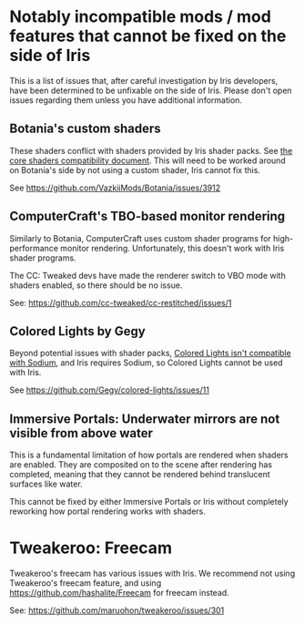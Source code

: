 # Notably incompatible mods / mod features that cannot be fixed on the side of Iris

This is a list of issues that, after careful investigation by Iris developers, have been determined to be unfixable on the side of Iris. Please don't open issues regarding them unless you have additional information.

## Botania's custom shaders

These shaders conflict with shaders provided by Iris shader packs. See [the core shaders compatibility document](../development/compatibility/core-shaders.md). This will need to be worked around on Botania's side by not using a custom shader, Iris cannot fix this. 

See https://github.com/VazkiiMods/Botania/issues/3912


## ComputerCraft's TBO-based monitor rendering 

Similarly to Botania, ComputerCraft uses custom shader programs for high-performance monitor rendering. Unfortunately, this doesn't work with Iris shader programs.

The CC: Tweaked devs have made the renderer switch to VBO mode with shaders enabled, so there should be no issue.

See: https://github.com/cc-tweaked/cc-restitched/issues/1


## Colored Lights by Gegy

Beyond potential issues with shader packs, [Colored Lights isn't compatible with Sodium](https://github.com/Gegy/colored-lights/issues/11), and Iris requires Sodium, so Colored Lights cannot be used with Iris.

See https://github.com/Gegy/colored-lights/issues/11


## Immersive Portals: Underwater mirrors are not visible from above water

This is a fundamental limitation of how portals are rendered when shaders are enabled. They are composited on to the scene after rendering has completed, meaning that they cannot be rendered behind translucent surfaces like water.

This cannot be fixed by either Immersive Portals or Iris without completely reworking how portal rendering works with shaders.


# Tweakeroo: Freecam

Tweakeroo's freecam has various issues with Iris. We recommend not using Tweakeroo's freecam feature, and using https://github.com/hashalite/Freecam for freecam instead.

See: https://github.com/maruohon/tweakeroo/issues/301
